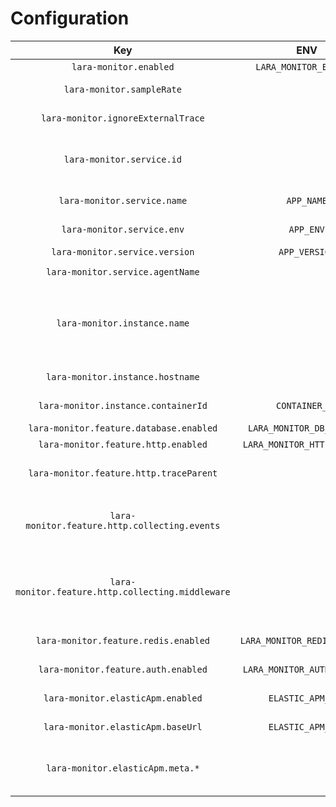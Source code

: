 Configuration
=============

|                        Key                        |             ENV              |                 Default                 | Description                                                                                                                                                                                                                                                                                            |
|:-------------------------------------------------:|:----------------------------:|:---------------------------------------:|:-------------------------------------------------------------------------------------------------------------------------------------------------------------------------------------------------------------------------------------------------------------------------------------------------------|
|              `lara-monitor.enabled`               |    `LARA_MONITOR_ENABLED`    |                 `false`                 | enable/disable lara-monitor as apm agent                                                                                                                                                                                                                                                               |
|             `lara-monitor.sampleRate`             |                              |                  `1.0`                  | sample rate that is used for monitoring. The `1.0` corresponds to 100% (every thing is sampled)                                                                                                                                                                                                        |
|        `lara-monitor.ignoreExternalTrace`         |                              |                 `false`                 | if set to true external `traceparent` header is ignored in incoming requests                                                                                                                                                                                                                           |
|             `lara-monitor.service.id`             |                              |      md5 from App-Name and App-Env      | id that is used by apm server to collect transactions to the same service                                                                                                                                                                                                                              |
|            `lara-monitor.service.name`            |          `APP_NAME`          |                `Laravel`                | name for the service that is displaced in kibana as service name                                                                                                                                                                                                                                       |
|            `lara-monitor.service.env`             |          `APP_ENV`           |              `production`               | environment that is send to the apm server and shown in kibana as environment                                                                                                                                                                                                                          |
|          `lara-monitor.service.version`           |        `APP_VERSION`         |                 `null`                  | service version that is send to apm server                                                                                                                                                                                                                                                             |
|         `lara-monitor.service.agentName`          |                              |             `lara-monitor`              | agent name used to send to apm server                                                                                                                                                                                                                                                                  |
|           `lara-monitor.instance.name`            |                              | md5 from App-Name, App-Env and hostname | id for instance that is send to apm server.                                                                                                                                                                                                                                                            |
|         `lara-monitor.instance.hostname`          |                              |                 `null`                  | Hostname that is send to apm server. only set this if its not a container and container id is null                                                                                                                                                                                                     |
|        `lara-monitor.instance.containerId`        |        `CONTAINER_ID`        |                 `null`                  | Container id that send to apm server. Only set without hostname.                                                                                                                                                                                                                                       |
|      `lara-monitor.feature.database.enabled`      |  `LARA_MONITOR_DB_ENABLED`   |                 `true`                  | Enables monitoring of database queries                                                                                                                                                                                                                                                                 |
|        `lara-monitor.feature.http.enabled`        | `LARA_MONITOR_HTTP_ENABLED`  |                 `true`                  | Enables monitoring of outgoing http requests                                                                                                                                                                                                                                                           |
|      `lara-monitor.feature.http.traceParent`      |                              |                 `true`                  | Add `traceparent` header to outgoing requests, that works only for requests via Http-Facade. For self created guzzle client instances add the middleware by your own.                                                                                                                                  |
|   `lara-monitor.feature.http.collecting.events`   |                              |                 `true`                  | Monitoring outgoing http requests via Events. `lara-monitor.feature.http.enabled` need also enabled. Should not mixed with `lara-monitor.feature.http.collecting.middleware`.                                                                                                                          |
| `lara-monitor.feature.http.collecting.middleware` |                              |                 `false`                 | Monitoring outgoing http requests via Global Middleware. `lara-monitor.feature.http.enabled` need also enabled. Should not mixed with `lara-monitor.feature.http.collecting.events`. Works only for requests via Http-Facade. For self created guzzle client instances add the middleware by your own. |
|       `lara-monitor.feature.redis.enabled`        | `LARA_MONITOR_REDIS_ENABLED` |                 `false`                 | Enables monitoring of redis calls. Also enable redis events via `Redis::enableEvents()`                                                                                                                                                                                                                |
|        `lara-monitor.feature.auth.enabled`        | `LARA_MONITOR_AUTH_ENABLED`  |                 `true`                  | Enables monitoring of auth instances. User information are added to the trace data.                                                                                                                                                                                                                    |
|         `lara-monitor.elasticApm.enabled`         |      `ELASTIC_APM_URL`       |                   ``                    | Enables sending to elastic apm server. Only need to set Url.                                                                                                                                                                                                                                           |
|         `lara-monitor.elasticApm.baseUrl`         |      `ELASTIC_APM_URL`       |                   ``                    | Url for elastic apm server (e.g. https://your-apm-server:8200/).                                                                                                                                                                                                                                                                    |
|         `lara-monitor.elasticApm.meta.*`          |                              |                                         | Additional meta information for elastic apm server, for more information see <https://www.elastic.co/guide/en/apm/guide/current/data-model-metadata.html>.                                                                                                                                             |
